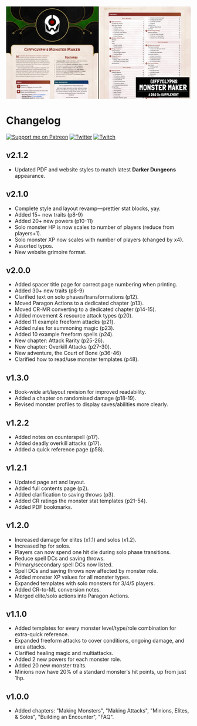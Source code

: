 ![Monster Maker Social Banner](./img/monster-maker-banner.jpg)

# Changelog

[![Support me on Patreon](https://img.shields.io/endpoint.svg?url=https%3A%2F%2Fshieldsio-patreon.vercel.app%2Fapi%3Fusername%3Dgiffyglyph%26type%3Dpatrons&style=flat-square)](https://patreon.com/giffyglyph)
[![Twitter](https://img.shields.io/twitter/follow/giffyglyph?color=%231DA1F2&style=flat-square)](http://twitter.com/giffyglyph)
[![Twitch](https://img.shields.io/twitch/status/giffyglyph?color=%23a45ee5&style=flat-square)](http://twitch.tv/giffyglyph)

## v2.1.2
* Updated PDF and website styles to match latest **Darker Dungeons** appearance.

## v2.1.0
* Complete style and layout revamp—prettier stat blocks, yay.
* Added 15+ new traits (p8-9)
* Added 20+ new powers (p10-11)
* Solo monster HP is now scales to number of players (reduce from players+1).
* Solo monster XP now scales with number of players (changed by x4).
* Assorted typos.
* New website grimoire format.

## v2.0.0
* Added spacer title page for correct page numbering when printing.
* Added 30+ new traits (p8-9)
* Clarified text on solo phases/transformations (p12).
* Moved Paragon Actions to a dedicated chapter (p13).
* Moved CR-MR converting to a dedicated chapter (p14-15).
* Added movement & resource attack types (p20).
* Added 11 example freeform attacks (p21).
* Added rules for summoning magic (p23).
* Added 10 example freeform spells (p24).
* New chapter: Attack Rarity (p25-26).
* New chapter: Overkill Attacks (p27-30).
* New adventure, the Court of Bone (p36-46)
* Clarified how to read/use monster templates (p48).

## v1.3.0
* Book-wide art/layout revision for improved readability.
* Added a chapter on randomised damage (p18-19).
* Revised monster profiles to display saves/abilities more clearly.

## v1.2.2
* Added notes on counterspell (p17).
* Added deadly overkill attacks (p17).
* Added a quick reference page (p58).

## v1.2.1
* Updated page art and layout.
* Added full contents page (p2).
* Added clarification to saving throws (p3).
* Added CR ratings the monster stat templates (p21-54).
* Added PDF bookmarks.

## v1.2.0
* Increased damage for elites (x1.1) and solos (x1.2).
* Increased hp for solos.
* Players can now spend one hit die during solo phase transitions.
* Reduce spell DCs and saving throws.
* Primary/secondary spell DCs now listed.
* Spell DCs and saving throws now affected by monster role.
* Added monster XP values for all monster types.
* Expanded templates with solo monsters for 3/4/5 players.
* Added CR-to-ML conversion notes.
* Merged elite/solo actions into Paragon Actions.

## v1.1.0

* Added templates for every monster level/type/role combination for extra-quick reference.
* Expanded freeform attacks to cover conditions, ongoing damage, and area attacks.
* Clarified healing magic and multiattacks.
* Added 2 new powers for each monster role.
* Added 20 new monster traits.
* Minions now have 20% of a standard monster's hit points, up from just 1hp.

## v1.0.0
* Added chapters: "Making Monsters", "Making Attacks", "Minions, Elites, & Solos", "Building an Encounter", "FAQ".
